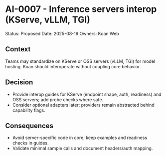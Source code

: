 # AI-0007 - Inference servers interop (KServe, vLLM, TGI)

Status: Proposed
Date: 2025-08-19
Owners: Koan Web

## Context

Teams may standardize on KServe or OSS servers (vLLM, TGI) for model hosting. Koan should interoperate without coupling core behavior.

## Decision

- Provide interop guides for KServe (endpoint shape, auth, readiness) and OSS servers; add probe checks where safe.
- Consider optional adapters later; providers remain abstracted behind capability flags.

## Consequences

- Avoid server-specific code in core; keep examples and readiness checks in guides.
- Validate minimal sample calls and document headers/auth mapping.
